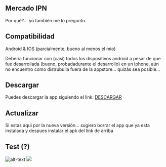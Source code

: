 ## Mercado IPN

Por qué?... yo también me lo pregunto.

## Compatibilidad

Android & IOS (parcialmente, bueno al menos el mio)

Debería funcionar con (casi) todos los dispositivos android
a pesar de que fue desarrollada (bueno, probadadurante el desarrollo) en un Iphone, aún no encuentro como distrubuila fuera de la appstore... quizás sea posible...

## Descargar

Puedes descargar la app siguiendo el link: [ DESCARGAR ](https://github.com/Exusai/MercadoIPN/blob/Proyecto/MercadoIPN(Beta2.1).apk?raw=true)

## Actualizar
Si estas aqui por la nueva versión... sugiero borrar el app que ya esta instalada y despues instalar el apk del link de arriba

## Test (?)
![alt-text](https://github.com/Exusai/MercadoIPN/blob/master/Teaser-M-IPN.gif)
<img src="https://github.com/Exusai/MercadoIPN/blob/master/Teaser-M-IPN.gif"/>
